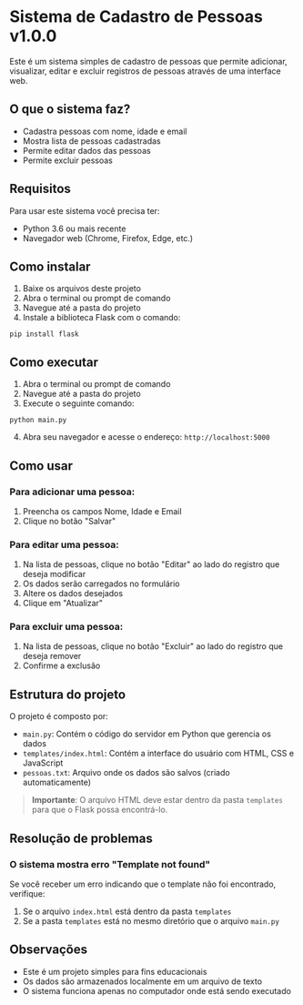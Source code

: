 # Sistema de Cadastro de Pessoas v1.0.0

Este é um sistema simples de cadastro de pessoas que permite adicionar, visualizar, editar e excluir registros de pessoas através de uma interface web.

## O que o sistema faz?

- Cadastra pessoas com nome, idade e email
- Mostra lista de pessoas cadastradas
- Permite editar dados das pessoas
- Permite excluir pessoas

## Requisitos

Para usar este sistema você precisa ter:

- Python 3.6 ou mais recente
- Navegador web (Chrome, Firefox, Edge, etc.)

## Como instalar

1. Baixe os arquivos deste projeto
2. Abra o terminal ou prompt de comando
3. Navegue até a pasta do projeto
4. Instale a biblioteca Flask com o comando:

```
pip install flask
```

## Como executar

1. Abra o terminal ou prompt de comando
2. Navegue até a pasta do projeto
3. Execute o seguinte comando:

```
python main.py
```

4. Abra seu navegador e acesse o endereço: `http://localhost:5000`

## Como usar

### Para adicionar uma pessoa:

1. Preencha os campos Nome, Idade e Email
2. Clique no botão "Salvar"

### Para editar uma pessoa:

1. Na lista de pessoas, clique no botão "Editar" ao lado do registro que deseja modificar
2. Os dados serão carregados no formulário
3. Altere os dados desejados
4. Clique em "Atualizar"

### Para excluir uma pessoa:

1. Na lista de pessoas, clique no botão "Excluir" ao lado do registro que deseja remover
2. Confirme a exclusão

## Estrutura do projeto

O projeto é composto por:

- `main.py`: Contém o código do servidor em Python que gerencia os dados
- `templates/index.html`: Contém a interface do usuário com HTML, CSS e JavaScript
- `pessoas.txt`: Arquivo onde os dados são salvos (criado automaticamente)

> **Importante**: O arquivo HTML deve estar dentro da pasta `templates` para que o Flask possa encontrá-lo.

## Resolução de problemas

### O sistema mostra erro "Template not found"

Se você receber um erro indicando que o template não foi encontrado, verifique:

1. Se o arquivo `index.html` está dentro da pasta `templates`
2. Se a pasta `templates` está no mesmo diretório que o arquivo `main.py`

## Observações

- Este é um projeto simples para fins educacionais
- Os dados são armazenados localmente em um arquivo de texto
- O sistema funciona apenas no computador onde está sendo executado 